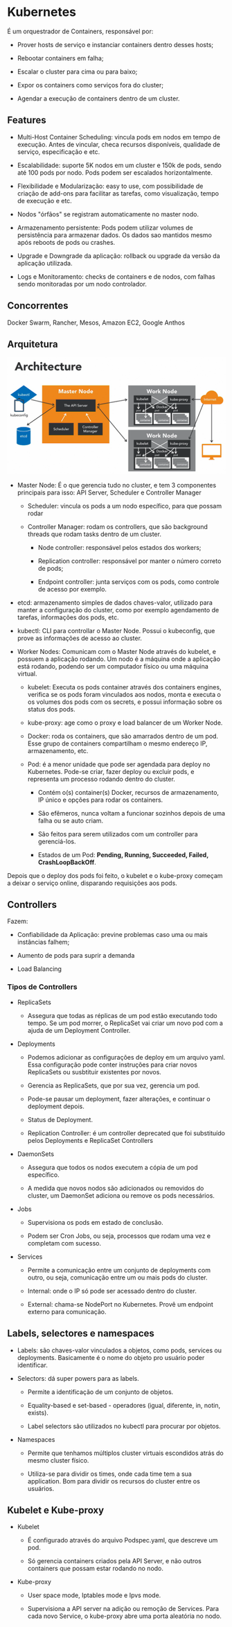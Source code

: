 # Kubernetes

É um orquestrador de Containers, responsável por:

- Prover hosts de serviço e instanciar containers dentro desses hosts;

- Rebootar containers em falha;

- Escalar o cluster para cima ou para baixo;

- Expor os containers como serviços fora do cluster;

- Agendar a execução de containers dentro de um cluster.

## Features

- Multi-Host Container Scheduling: vincula pods em nodos em tempo de execução. Antes de vincular, checa recursos disponíveis, qualidade de serviço, especificação e etc.

- Escalabilidade: suporte 5K nodos em um cluster e 150k de pods, sendo até 100 pods por nodo. Pods podem ser escalados horizontalmente.

- Flexibilidade e Modularização: easy to use, com possibilidade de criação de add-ons para facilitar as tarefas, como visualização, tempo de execução e etc. 

- Nodos "órfãos" se registram automaticamente no master nodo.

- Armazenamento persistente: Pods podem utilizar volumes de persistência para armazenar dados. Os dados sao mantidos mesmo após reboots de pods ou crashes.

- Upgrade e Downgrade da aplicação: rollback ou upgrade da versão da aplicação utilizada.

- Logs e Monitoramento: checks de containers e de nodos, com falhas sendo monitoradas por um nodo controlador.

## Concorrentes

Docker Swarm, Rancher, Mesos, Amazon EC2, Google Anthos

## Arquitetura

![Arquitetura do Kubernetes](../images/arquitetura_kubernetes.png)

- Master Node: É o que gerencia tudo no cluster, e tem 3 componentes principais para isso: API Server, Scheduler e Controller Manager

    - Scheduler: vincula os pods a um nodo específico, para que possam rodar

    - Controller Manager: rodam os controllers, que são background threads que rodam tasks dentro de um cluster.

        - Node controller: responsável pelos estados dos workers;

        - Replication controller: responsável por manter o número correto de pods;

        - Endpoint controller: junta serviços com os pods, como controle de acesso por exemplo.

- etcd: armazenamento simples de dados chaves-valor, utilizado para manter a configuração do cluster, como por exemplo agendamento de tarefas, informações dos pods, etc.

- kubectl: CLI para controllar o Master Node. Possui o kubeconfig, que prove as informações de acesso ao cluster.

- Worker Nodes: Comunicam com o Master Node através do kubelet, e possuem a aplicação rodando. Um nodo é a máquina onde a aplicação está rodando, podendo ser um computador físico ou uma máquina virtual.

    - kubelet: Executa os pods container através dos containers engines, verifica se os pods foram vinculados aos nodos, monta e executa o os volumes dos pods com os secrets, e possui informação sobre os status dos pods.

    - kube-proxy: age como o proxy e load balancer de um Worker Node.

    - Docker: roda os containers, que são amarrados dentro de um pod. Esse grupo de containers compartilham o mesmo endereço IP, armazenamento, etc.

    - Pod: é a menor unidade que pode ser agendada para deploy no Kubernetes. Pode-se criar, fazer deploy ou excluir pods, e representa um processo rodando dentro do cluster.

        - Contém o(s) container(s) Docker, recursos de armazenamento, IP único e opções para rodar os containers.

        - São efêmeros, nunca voltam a funcionar sozinhos depois de uma falha ou se auto criam.

        - São feitos para serem utilizados com um controller para gerenciá-los.

        - Estados de um Pod: **Pending, Running, Succeeded, Failed, CrashLoopBackOff**.

Depois que o deploy dos pods foi feito, o kubelet e o kube-proxy começam a deixar o serviço online, disparando requisições aos pods.

## Controllers

Fazem:

- Confiabilidade da Aplicação: previne problemas caso uma ou mais instâncias falhem;

- Aumento de pods para suprir a demanda

- Load Balancing

### Tipos de Controllers

- ReplicaSets

    - Assegura que todas as réplicas de um pod estão executando todo tempo. Se um pod morrer, o ReplicaSet vai criar um novo pod com a ajuda de um Deployment Controller.

- Deployments

    - Podemos adicionar as configurações de deploy em um arquivo yaml. Essa configuração pode conter instruções para criar novos ReplicaSets ou susbtituir existentes por novos.

    - Gerencia as ReplicaSets, que por sua vez, gerencia um pod.

    - Pode-se pausar um deployment, fazer alterações, e continuar o deployment depois.

    - Status de Deployment.

    - Replication Controller: é um controller deprecated que foi substituído pelos Deployments e ReplicaSet Controllers

- DaemonSets

    - Assegura que todos os nodos executem a cópia de um pod específico.

    - A medida que novos nodos são adicionados ou removidos do cluster, um DaemonSet adiciona ou remove os pods necessários.

- Jobs

    - Supervisiona os pods em estado de conclusão.

    - Podem ser Cron Jobs, ou seja, processos que rodam uma vez e completam com sucesso.

- Services

    - Permite a comunicação entre um conjunto de deployments com outro, ou seja, comunicação entre um ou mais pods do cluster.

    - Internal: onde o IP só pode ser acessado dentro do cluster.

    - External: chama-se NodePort no Kubernetes. Provê um endpoint externo para comunicação.

## Labels, selectores e namespaces

- Labels: são chaves-valor vinculados a objetos, como pods, services ou deployments. Basicamente é o nome do objeto pro usuário poder identificar.

- Selectors: dá super powers para as labels.

    - Permite a identificação de um conjunto de objetos.

    - Equality-based e set-based - operadores (igual, diferente, in, notin, exists).

    - Label selectors são utilizados no kubectl para procurar por objetos.

- Namespaces

    - Permite que tenhamos múltiplos cluster virtuais escondidos atrás do mesmo cluster físico.

    - Utiliza-se para dividir os times, onde cada time tem a sua application. Bom para dividir os recursos do cluster entre os usuários.

## Kubelet e Kube-proxy

- Kubelet

    - É configurado através do arquivo Podspec.yaml, que descreve um pod.

    - Só gerencia containers criados pela API Server, e não outros containers que possam estar rodando no nodo.

- Kube-proxy

    - User space mode, Iptables mode e Ipvs mode.

    - Supervisiona a API server na adição ou remoção de Services. Para cada novo Service, o kube-proxy abre uma porta aleatória no nodo.